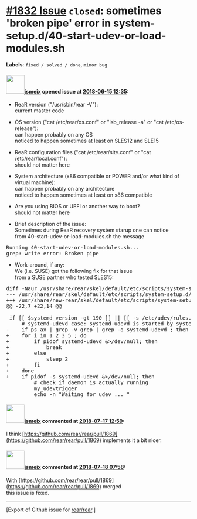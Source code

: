 [\#1832 Issue](https://github.com/rear/rear/issues/1832) `closed`: sometimes 'broken pipe' error in system-setup.d/40-start-udev-or-load-modules.sh
===================================================================================================================================================

**Labels**: `fixed / solved / done`, `minor bug`

#### <img src="https://avatars.githubusercontent.com/u/1788608?u=925fc54e2ce01551392622446ece427f51e2f0ce&v=4" width="50">[jsmeix](https://github.com/jsmeix) opened issue at [2018-06-15 12:35](https://github.com/rear/rear/issues/1832):

-   ReaR version ("/usr/sbin/rear -V"):  
    current master code

-   OS version ("cat /etc/rear/os.conf" or "lsb\_release -a" or "cat
    /etc/os-release"):  
    can happen probably on any OS  
    noticed to happen sometimes at least on SLES12 and SLE15

-   ReaR configuration files ("cat /etc/rear/site.conf" or "cat
    /etc/rear/local.conf"):  
    should not matter here

-   System architecture (x86 compatible or POWER and/or what kind of
    virtual machine):  
    can happen probably on any architecture  
    noticed to happen sometimes at least on x86 compatible

-   Are you using BIOS or UEFI or another way to boot?  
    should not matter here

-   Brief description of the issue:  
    Sometimes during ReaR recovery system starup one can notice  
    from 40-start-udev-or-load-modules.sh the message

<pre>
Running 40-start-udev-or-load-modules.sh...
grep: write error: Broken pipe
</pre>

-   Work-around, if any:  
    We (i.e. SUSE) got the following fix for that issue  
    from a SUSE partner who tested SLES15:

<pre>
diff -Naur /usr/share/rear/skel/default/etc/scripts/system-setup.d/40-start-udev-or-load-modules.sh /usr/share/new-rear/skel/default/etc/scripts/system-setup.d/40-start-udev-or-load-modules.sh
--- /usr/share/rear/skel/default/etc/scripts/system-setup.d/40-start-udev-or-load-modules.sh    2018-04-27 08:17:45.000000000 +0000
+++ /usr/share/new-rear/skel/default/etc/scripts/system-setup.d/40-start-udev-or-load-modules.sh        2018-05-29 15:58:48.138210810 +0000
@@ -22,7 +22,14 @@
 
 if [[ $systemd_version -gt 190 ]] || [[ -s /etc/udev/rules.d/00-rear.rules ]] ; then
     # systemd-udevd case: systemd-udevd is started by systemd
-    if ps ax | grep -v grep | grep -q systemd-udevd ; then
+    for i in 1 2 3 5 ; do
+        if pidof systemd-udevd &>/dev/null; then
+            break
+        else
+            sleep 2
+        fi
+    done
+    if pidof -s systemd-udevd &>/dev/null; then
         # check if daemon is actually running
         my_udevtrigger
         echo -n "Waiting for udev ... "
</pre>

#### <img src="https://avatars.githubusercontent.com/u/1788608?u=925fc54e2ce01551392622446ece427f51e2f0ce&v=4" width="50">[jsmeix](https://github.com/jsmeix) commented at [2018-07-17 12:59](https://github.com/rear/rear/issues/1832#issuecomment-405573010):

I think
[https://github.com/rear/rear/pull/1869](https://github.com/rear/rear/pull/1869)
implements it a bit nicer.

#### <img src="https://avatars.githubusercontent.com/u/1788608?u=925fc54e2ce01551392622446ece427f51e2f0ce&v=4" width="50">[jsmeix](https://github.com/jsmeix) commented at [2018-07-18 07:58](https://github.com/rear/rear/issues/1832#issuecomment-405844442):

With
[https://github.com/rear/rear/pull/1869](https://github.com/rear/rear/pull/1869)
merged  
this issue is fixed.

------------------------------------------------------------------------

\[Export of Github issue for
[rear/rear](https://github.com/rear/rear).\]
